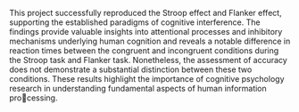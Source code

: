 This project successfully reproduced the Stroop effect and Flanker effect, 
supporting the established paradigms of cognitive interference. 
The findings provide valuable insights into attentional processes and
inhibitory mechanisms underlying human cognition and reveals a notable difference in reaction times between the congruent and incongruent conditions
during the Stroop task and Flanker task. 
Nonetheless, the assessment of accuracy does not demonstrate a substantial distinction between these two conditions.
These results highlight the importance of cognitive psychology research in understanding fundamental aspects of human information processing.
